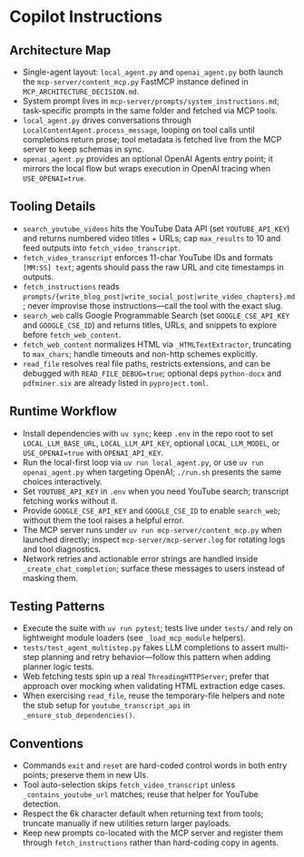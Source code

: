 # Copilot Instructions

## Architecture Map
- Single-agent layout: `local_agent.py` and `openai_agent.py` both launch the `mcp-server/content_mcp.py` FastMCP instance defined in `MCP_ARCHITECTURE_DECISION.md`.
- System prompt lives in `mcp-server/prompts/system_instructions.md`; task-specific prompts in the same folder and fetched via MCP tools.
- `local_agent.py` drives conversations through `LocalContentAgent.process_message`, looping on tool calls until completions return prose; tool metadata is fetched live from the MCP server to keep schemas in sync.
- `openai_agent.py` provides an optional OpenAI Agents entry point; it mirrors the local flow but wraps execution in OpenAI tracing when `USE_OPENAI=true`.

## Tooling Details
- `search_youtube_videos` hits the YouTube Data API (set `YOUTUBE_API_KEY`) and returns numbered video titles + URLs; cap `max_results` to 10 and feed outputs into `fetch_video_transcript`.
- `fetch_video_transcript` enforces 11-char YouTube IDs and formats `[MM:SS] text`; agents should pass the raw URL and cite timestamps in outputs.
- `fetch_instructions` reads `prompts/{write_blog_post|write_social_post|write_video_chapters}.md`; never improvise those instructions—call the tool with the exact slug.
- `search_web` calls Google Programmable Search (set `GOOGLE_CSE_API_KEY` and `GOOGLE_CSE_ID`) and returns titles, URLs, and snippets to explore before `fetch_web_content`.
- `fetch_web_content` normalizes HTML via `_HTMLTextExtractor`, truncating to `max_chars`; handle timeouts and non-http schemes explicitly.
- `read_file` resolves real file paths, restricts extensions, and can be debugged with `READ_FILE_DEBUG=true`; optional deps `python-docx` and `pdfminer.six` are already listed in `pyproject.toml`.

## Runtime Workflow
- Install dependencies with `uv sync`; keep `.env` in the repo root to set `LOCAL_LLM_BASE_URL`, `LOCAL_LLM_API_KEY`, optional `LOCAL_LLM_MODEL`, or `USE_OPENAI=true` with `OPENAI_API_KEY`.
- Run the local-first loop via `uv run local_agent.py`, or use `uv run openai_agent.py` when targeting OpenAI; `./run.sh` presents the same choices interactively.
- Set `YOUTUBE_API_KEY` in `.env` when you need YouTube search; transcript fetching works without it.
- Provide `GOOGLE_CSE_API_KEY` and `GOOGLE_CSE_ID` to enable `search_web`; without them the tool raises a helpful error.
- The MCP server runs under `uv run mcp-server/content_mcp.py` when launched directly; inspect `mcp-server/mcp-server.log` for rotating logs and tool diagnostics.
- Network retries and actionable error strings are handled inside `_create_chat_completion`; surface these messages to users instead of masking them.

## Testing Patterns
- Execute the suite with `uv run pytest`; tests live under `tests/` and rely on lightweight module loaders (see `_load_mcp_module` helpers).
- `tests/test_agent_multistep.py` fakes LLM completions to assert multi-step planning and retry behavior—follow this pattern when adding planner logic tests.
- Web fetching tests spin up a real `ThreadingHTTPServer`; prefer that approach over mocking when validating HTML extraction edge cases.
- When exercising `read_file`, reuse the temporary-file helpers and note the stub setup for `youtube_transcript_api` in `_ensure_stub_dependencies()`.

## Conventions
- Commands `exit` and `reset` are hard-coded control words in both entry points; preserve them in new UIs.
- Tool auto-selection skips `fetch_video_transcript` unless `_contains_youtube_url` matches; reuse that helper for YouTube detection.
- Respect the 6k character default when returning text from tools; truncate manually if new utilities return larger payloads.
- Keep new prompts co-located with the MCP server and register them through `fetch_instructions` rather than hard-coding copy in agents.
